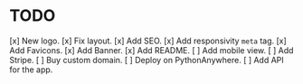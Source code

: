 # TODO

[x] New logo.
[x] Fix layout.
[x] Add SEO.
[x] Add responsivity `meta` tag.
[x] Add Favicons.
[x] Add Banner.
[x] Add README.
[ ] Add mobile view.
[ ] Add Stripe.
[ ] Buy custom domain.
[ ] Deploy on PythonAnywhere.
[ ] Add API for the app.

